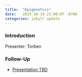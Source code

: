 ```yaml
---
title:  "Epigenetics"
date:   2015-10-19 21:00:07 -0700
categories: jekyll update
---
```


### Introduction

Presenter: Torben

### Follow-Up

* [Presentation TBD](/assets/present/tbd.pdf) 

